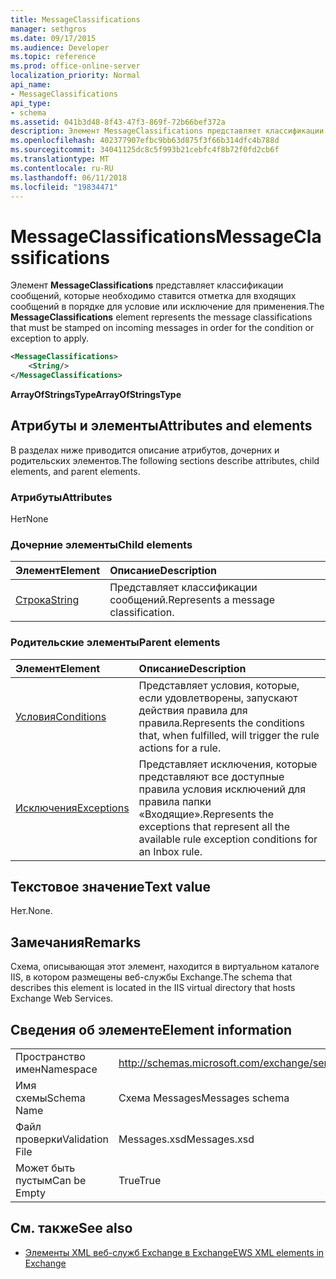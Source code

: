 ```yaml
---
title: MessageClassifications
manager: sethgros
ms.date: 09/17/2015
ms.audience: Developer
ms.topic: reference
ms.prod: office-online-server
localization_priority: Normal
api_name:
- MessageClassifications
api_type:
- schema
ms.assetid: 041b3d48-8f43-47f3-869f-72b66bef372a
description: Элемент MessageClassifications представляет классификации сообщений, которые необходимо ставится отметка для входящих сообщений в порядке для условие или исключение для применения.
ms.openlocfilehash: 402377907efbc9bb63d875f3f66b314dfc4b788d
ms.sourcegitcommit: 34041125dc8c5f993b21cebfc4f8b72f0fd2cb6f
ms.translationtype: MT
ms.contentlocale: ru-RU
ms.lasthandoff: 06/11/2018
ms.locfileid: "19834471"
---
```

# <a name="messageclassifications"></a><span data-ttu-id="fef16-103">MessageClassifications</span><span class="sxs-lookup"><span data-stu-id="fef16-103">MessageClassifications</span></span>

<span data-ttu-id="fef16-104">Элемент **MessageClassifications** представляет классификации сообщений, которые необходимо ставится отметка для входящих сообщений в порядке для условие или исключение для применения.</span><span class="sxs-lookup"><span data-stu-id="fef16-104">The **MessageClassifications** element represents the message classifications that must be stamped on incoming messages in order for the condition or exception to apply.</span></span> 
  
```XML
<MessageClassifications>
    <String/>
</MessageClassifications>
```

 <span data-ttu-id="fef16-105">**ArrayOfStringsType**</span><span class="sxs-lookup"><span data-stu-id="fef16-105">**ArrayOfStringsType**</span></span>
## <a name="attributes-and-elements"></a><span data-ttu-id="fef16-106">Атрибуты и элементы</span><span class="sxs-lookup"><span data-stu-id="fef16-106">Attributes and elements</span></span>

<span data-ttu-id="fef16-107">В разделах ниже приводится описание атрибутов, дочерних и родительских элементов.</span><span class="sxs-lookup"><span data-stu-id="fef16-107">The following sections describe attributes, child elements, and parent elements.</span></span>
  
### <a name="attributes"></a><span data-ttu-id="fef16-108">Атрибуты</span><span class="sxs-lookup"><span data-stu-id="fef16-108">Attributes</span></span>

<span data-ttu-id="fef16-109">Нет</span><span class="sxs-lookup"><span data-stu-id="fef16-109">None</span></span>
  
### <a name="child-elements"></a><span data-ttu-id="fef16-110">Дочерние элементы</span><span class="sxs-lookup"><span data-stu-id="fef16-110">Child elements</span></span>

|<span data-ttu-id="fef16-111">**Элемент**</span><span class="sxs-lookup"><span data-stu-id="fef16-111">**Element**</span></span>|<span data-ttu-id="fef16-112">**Описание**</span><span class="sxs-lookup"><span data-stu-id="fef16-112">**Description**</span></span>|
|:-----|:-----|
|[<span data-ttu-id="fef16-113">Строка</span><span class="sxs-lookup"><span data-stu-id="fef16-113">String</span></span>](string.md) <br/> |<span data-ttu-id="fef16-114">Представляет классификации сообщений.</span><span class="sxs-lookup"><span data-stu-id="fef16-114">Represents a message classification.</span></span>  <br/> |
   
### <a name="parent-elements"></a><span data-ttu-id="fef16-115">Родительские элементы</span><span class="sxs-lookup"><span data-stu-id="fef16-115">Parent elements</span></span>

|<span data-ttu-id="fef16-116">**Элемент**</span><span class="sxs-lookup"><span data-stu-id="fef16-116">**Element**</span></span>|<span data-ttu-id="fef16-117">**Описание**</span><span class="sxs-lookup"><span data-stu-id="fef16-117">**Description**</span></span>|
|:-----|:-----|
|[<span data-ttu-id="fef16-118">Условия</span><span class="sxs-lookup"><span data-stu-id="fef16-118">Conditions</span></span>](conditions.md) <br/> |<span data-ttu-id="fef16-119">Представляет условия, которые, если удовлетворены, запускают действия правила для правила.</span><span class="sxs-lookup"><span data-stu-id="fef16-119">Represents the conditions that, when fulfilled, will trigger the rule actions for a rule.</span></span>  <br/> |
|[<span data-ttu-id="fef16-120">Исключения</span><span class="sxs-lookup"><span data-stu-id="fef16-120">Exceptions</span></span>](exceptions.md) <br/> |<span data-ttu-id="fef16-121">Представляет исключения, которые представляют все доступные правила условия исключений для правила папки «Входящие».</span><span class="sxs-lookup"><span data-stu-id="fef16-121">Represents the exceptions that represent all the available rule exception conditions for an Inbox rule.</span></span>  <br/> |
   
## <a name="text-value"></a><span data-ttu-id="fef16-122">Текстовое значение</span><span class="sxs-lookup"><span data-stu-id="fef16-122">Text value</span></span>

<span data-ttu-id="fef16-123">Нет.</span><span class="sxs-lookup"><span data-stu-id="fef16-123">None.</span></span>
  
## <a name="remarks"></a><span data-ttu-id="fef16-124">Замечания</span><span class="sxs-lookup"><span data-stu-id="fef16-124">Remarks</span></span>

<span data-ttu-id="fef16-125">Схема, описывающая этот элемент, находится в виртуальном каталоге IIS, в котором размещены веб-службы Exchange.</span><span class="sxs-lookup"><span data-stu-id="fef16-125">The schema that describes this element is located in the IIS virtual directory that hosts Exchange Web Services.</span></span>
  
## <a name="element-information"></a><span data-ttu-id="fef16-126">Сведения об элементе</span><span class="sxs-lookup"><span data-stu-id="fef16-126">Element information</span></span>

|||
|:-----|:-----|
|<span data-ttu-id="fef16-127">Пространство имен</span><span class="sxs-lookup"><span data-stu-id="fef16-127">Namespace</span></span>  <br/> |http://schemas.microsoft.com/exchange/services/2006/messages  <br/> |
|<span data-ttu-id="fef16-128">Имя схемы</span><span class="sxs-lookup"><span data-stu-id="fef16-128">Schema Name</span></span>  <br/> |<span data-ttu-id="fef16-129">Схема Messages</span><span class="sxs-lookup"><span data-stu-id="fef16-129">Messages schema</span></span>  <br/> |
|<span data-ttu-id="fef16-130">Файл проверки</span><span class="sxs-lookup"><span data-stu-id="fef16-130">Validation File</span></span>  <br/> |<span data-ttu-id="fef16-131">Messages.xsd</span><span class="sxs-lookup"><span data-stu-id="fef16-131">Messages.xsd</span></span>  <br/> |
|<span data-ttu-id="fef16-132">Может быть пустым</span><span class="sxs-lookup"><span data-stu-id="fef16-132">Can be Empty</span></span>  <br/> |<span data-ttu-id="fef16-133">True</span><span class="sxs-lookup"><span data-stu-id="fef16-133">True</span></span>  <br/> |
   
## <a name="see-also"></a><span data-ttu-id="fef16-134">См. также</span><span class="sxs-lookup"><span data-stu-id="fef16-134">See also</span></span>



- [<span data-ttu-id="fef16-135">Элементы XML веб-служб Exchange в Exchange</span><span class="sxs-lookup"><span data-stu-id="fef16-135">EWS XML elements in Exchange</span></span>](ews-xml-elements-in-exchange.md)


